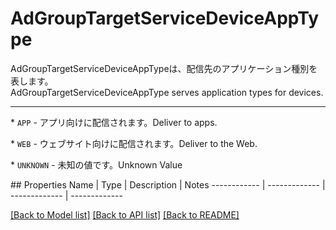 # AdGroupTargetServiceDeviceAppType

<div lang=\"ja\"> AdGroupTargetServiceDeviceAppTypeは、配信先のアプリケーション種別を表します。 </div> <div lang=\"en\"> AdGroupTargetServiceDeviceAppType serves application types for devices. </div> <hr> <p>* <code>APP</code> - <span lang=\"ja\">アプリ向けに配信されます。</span><span lang=\"en\">Deliver to apps.</span></p> <p>* <code>WEB</code> - <span lang=\"ja\">ウェブサイト向けに配信されます。</span><span lang=\"en\">Deliver to the Web.</span></p> <p>* <code>UNKNOWN</code> - <span lang=\"ja\">未知の値です。</span><span lang=\"en\">Unknown Value</span></p> 
## Properties
Name | Type | Description | Notes
------------ | ------------- | ------------- | -------------

[[Back to Model list]](../README.md#documentation-for-models) [[Back to API list]](../README.md#documentation-for-api-endpoints) [[Back to README]](../README.md)


